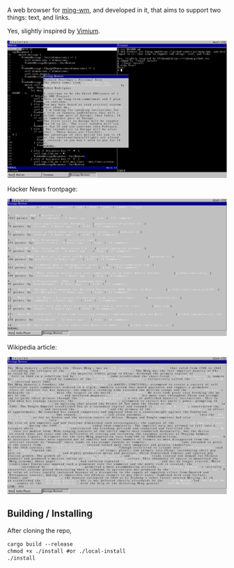 A web browser for [ming-wm](https://github.com/stjet/ming-wm), and developed in it, that aims to support two things: text, and links.

Yes, slightly inspired by [Vimium](https://vimium.github.io).

![Koxinga among other windows](koxinga_within.png)

Hacker News frontpage:

![news.ycombinator.com](koxinga_hn.png)

Wikipedia article:

![en.wikipedia.org/wiki/Ming_dynasty](koxinga_wiki.png)

## Building / Installing

After cloning the repo,

```
cargo build --release
chmod +x ./install #or ./local-install
./install
```
